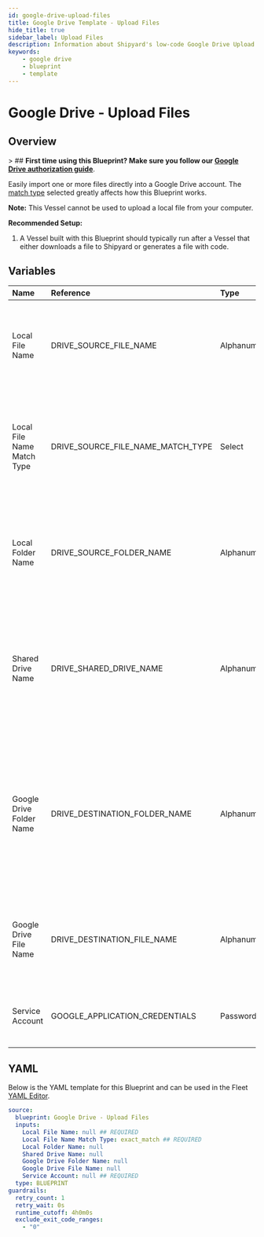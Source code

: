 ```yaml
---
id: google-drive-upload-files
title: Google Drive Template - Upload Files
hide_title: true
sidebar_label: Upload Files
description: Information about Shipyard's low-code Google Drive Upload Files blueprint. Easily import one or more files directly into your Google Drive account.
keywords:
    - google drive
    - blueprint
    - template
---
```


# Google Drive - Upload Files

## Overview

&gt; ## **First time using this Blueprint? Make sure you follow our [Google Drive authorization guide](https://www.shipyardapp.com/docs/blueprint-library/google-drive/google-drive-authorization/)**.

Easily import one or more files directly into a Google Drive account. The [match type](https://www.shipyardapp.com/docs/reference/blueprint-library/match-type/) selected greatly affects how this Blueprint works.

**Note:** This Vessel cannot be used to upload a local file from your computer.

**Recommended Setup:**

1. A Vessel built with this Blueprint should typically run after a Vessel that either downloads a file to Shipyard or generates a file with code. 



## Variables

| Name | Reference | Type | Required | Default | Options | Description |
|:---|:---|:---|:---|:---|:---|:---|
| Local File Name | DRIVE_SOURCE_FILE_NAME | Alphanumeric | :white_check_mark: | - | - | Name of the target file on Shipyard. Can be regex if &#34;Match Type&#34; is set accordingly. |
| Local File Name Match Type | DRIVE_SOURCE_FILE_NAME_MATCH_TYPE | Select | :white_check_mark: | `exact_match` | Exact Match: `exact_match`<br></br><br></br>Regex Match: `regex_match` | Determines if the text in &#34;Local File Name&#34; will look for one file with exact match, or multiple files using regex. |
| Local Folder Name | DRIVE_SOURCE_FOLDER_NAME | Alphanumeric | :heavy_minus_sign: | - | - | Name of the local folder on Shipyard to upload the target file from. If left blank, will look in the home directory. |
| Shared Drive Name | DRIVE_SHARED_DRIVE_NAME | Alphanumeric | :heavy_minus_sign: | - | - | Name of the Shared Drive the file exists in. This field is case sensitive. Leave blank if the file does not exist in a Shared Drive. |
| Google Drive Folder Name | DRIVE_DESTINATION_FOLDER_NAME | Alphanumeric | :heavy_minus_sign: | - | - | Folder where the file(s) should be uploaded. Leaving blank will place the file in the root directory of Google Drive which will be inaccessible in the UI. |
| Google Drive File Name | DRIVE_DESTINATION_FILE_NAME | Alphanumeric | :heavy_minus_sign: | - | - | What to name the file(s) being uploaded. If left blank, defaults to the original file name(s). |
| Service Account | GOOGLE_APPLICATION_CREDENTIALS | Password | :white_check_mark: | - | - | JSON from a Google Cloud Service account key. |


## YAML

Below is the YAML template for this Blueprint and can be used in the Fleet [YAML Editor](../../reference/fleets.md#yaml-editor).

```yaml
source:
  blueprint: Google Drive - Upload Files
  inputs:
    Local File Name: null ## REQUIRED
    Local File Name Match Type: exact_match ## REQUIRED
    Local Folder Name: null 
    Shared Drive Name: null 
    Google Drive Folder Name: null 
    Google Drive File Name: null 
    Service Account: null ## REQUIRED
  type: BLUEPRINT
guardrails:
  retry_count: 1
  retry_wait: 0s
  runtime_cutoff: 4h0m0s
  exclude_exit_code_ranges:
    - "0"
```
